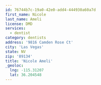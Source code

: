 ```yaml
---
id: 76744b7c-19a0-42e0-add4-444930a60a7d
first_name: Nicole
last_name: Ameli
license: DMD
services:
  - dentist
category: dentists
address: '9816 Camden Rose Ct'
city: 'Las Vegas'
state: NV
zip: '89134'
title: 'Nicole Ameli'
_geoloc:
  lng: -115.31207
  lat: 36.204548
---
```

